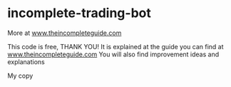 # incomplete-trading-bot
 More at www.theincompleteguide.com

 This code is free, THANK YOU!
 It is explained at the guide you can find at www.theincompleteguide.com
 You will also find improvement ideas and explanations

My copy
